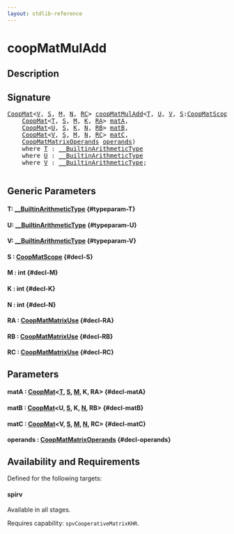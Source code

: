 ```yaml
---
layout: stdlib-reference
---
```


# coopMatMulAdd

## Description





## Signature 

<pre>
<a href="/stdlib-reference/types/coopmat-04/index" class="code_type">CoopMat</a>&lt;<a href="/stdlib-reference/global-decls/coopmatmuladd-47a#typeparam-V" class="code_type">V</a>, <a href="/stdlib-reference/global-decls/coopmatmuladd-47a#decl-S" class="code_var">S</a>, <a href="/stdlib-reference/global-decls/coopmatmuladd-47a#decl-M" class="code_var">M</a>, <a href="/stdlib-reference/global-decls/coopmatmuladd-47a#decl-N" class="code_var">N</a>, <a href="/stdlib-reference/global-decls/coopmatmuladd-47a#decl-RC" class="code_var">RC</a>&gt; <a href="/stdlib-reference/global-decls/coopmatmuladd-47a">coopMatMulAdd</a>&lt;<a href="/stdlib-reference/global-decls/coopmatmuladd-47a#typeparam-T" class="code_type">T</a>, <a href="/stdlib-reference/global-decls/coopmatmuladd-47a#typeparam-U" class="code_type">U</a>, <a href="/stdlib-reference/global-decls/coopmatmuladd-47a#typeparam-V" class="code_type">V</a>, <a href="/stdlib-reference/global-decls/coopmatmuladd-47a#decl-S" class="code_var">S</a>:<a href="/stdlib-reference/types/coopmatscope-047/index" class="code_type">CoopMatScope</a>, M:<span class="code_keyword">int</span>, K:<span class="code_keyword">int</span>, N:<span class="code_keyword">int</span>, RA:<a href="/stdlib-reference/types/coopmatmatrixuse-047d/index" class="code_type">CoopMatMatrixUse</a>, RB:<a href="/stdlib-reference/types/coopmatmatrixuse-047d/index" class="code_type">CoopMatMatrixUse</a>, RC:<a href="/stdlib-reference/types/coopmatmatrixuse-047d/index" class="code_type">CoopMatMatrixUse</a>&gt;(
    <a href="/stdlib-reference/types/coopmat-04/index" class="code_type">CoopMat</a>&lt;<a href="/stdlib-reference/global-decls/coopmatmuladd-47a#typeparam-T" class="code_type">T</a>, <a href="/stdlib-reference/global-decls/coopmatmuladd-47a#decl-S" class="code_var">S</a>, <a href="/stdlib-reference/global-decls/coopmatmuladd-47a#decl-M" class="code_var">M</a>, <a href="/stdlib-reference/global-decls/coopmatmuladd-47a#decl-K" class="code_var">K</a>, <a href="/stdlib-reference/global-decls/coopmatmuladd-47a#decl-RA" class="code_var">RA</a>&gt; <a href="/stdlib-reference/global-decls/coopmatmuladd-47a#decl-matA" class="code_param">matA</a>,
    <a href="/stdlib-reference/types/coopmat-04/index" class="code_type">CoopMat</a>&lt;<a href="/stdlib-reference/global-decls/coopmatmuladd-47a#typeparam-U" class="code_type">U</a>, <a href="/stdlib-reference/global-decls/coopmatmuladd-47a#decl-S" class="code_var">S</a>, <a href="/stdlib-reference/global-decls/coopmatmuladd-47a#decl-K" class="code_var">K</a>, <a href="/stdlib-reference/global-decls/coopmatmuladd-47a#decl-N" class="code_var">N</a>, <a href="/stdlib-reference/global-decls/coopmatmuladd-47a#decl-RB" class="code_var">RB</a>&gt; <a href="/stdlib-reference/global-decls/coopmatmuladd-47a#decl-matB" class="code_param">matB</a>,
    <a href="/stdlib-reference/types/coopmat-04/index" class="code_type">CoopMat</a>&lt;<a href="/stdlib-reference/global-decls/coopmatmuladd-47a#typeparam-V" class="code_type">V</a>, <a href="/stdlib-reference/global-decls/coopmatmuladd-47a#decl-S" class="code_var">S</a>, <a href="/stdlib-reference/global-decls/coopmatmuladd-47a#decl-M" class="code_var">M</a>, <a href="/stdlib-reference/global-decls/coopmatmuladd-47a#decl-N" class="code_var">N</a>, <a href="/stdlib-reference/global-decls/coopmatmuladd-47a#decl-RC" class="code_var">RC</a>&gt; <a href="/stdlib-reference/global-decls/coopmatmuladd-47a#decl-matC" class="code_param">matC</a>,
    <a href="/stdlib-reference/types/coopmatmatrixoperands-047d/index" class="code_type">CoopMatMatrixOperands</a> <a href="/stdlib-reference/global-decls/coopmatmuladd-47a#decl-operands" class="code_param">operands</a>)
    <span class='code_keyword'>where</span> <a href="/stdlib-reference/global-decls/coopmatmuladd-47a#typeparam-T" class="code_type">T</a> : <a href="/stdlib-reference/interfaces/0_builtinarithmetictype-029j/index" class="code_type">__BuiltinArithmeticType</a>
    <span class='code_keyword'>where</span> <a href="/stdlib-reference/global-decls/coopmatmuladd-47a#typeparam-U" class="code_type">U</a> : <a href="/stdlib-reference/interfaces/0_builtinarithmetictype-029j/index" class="code_type">__BuiltinArithmeticType</a>
    <span class='code_keyword'>where</span> <a href="/stdlib-reference/global-decls/coopmatmuladd-47a#typeparam-V" class="code_type">V</a> : <a href="/stdlib-reference/interfaces/0_builtinarithmetictype-029j/index" class="code_type">__BuiltinArithmeticType</a>;

</pre>

## Generic Parameters

#### T: [\_\_BuiltinArithmeticType](/stdlib-reference/interfaces/0_builtinarithmetictype-029j/index) {#typeparam-T}
#### U: [\_\_BuiltinArithmeticType](/stdlib-reference/interfaces/0_builtinarithmetictype-029j/index) {#typeparam-U}
#### V: [\_\_BuiltinArithmeticType](/stdlib-reference/interfaces/0_builtinarithmetictype-029j/index) {#typeparam-V}
#### S  : [CoopMatScope](/stdlib-reference/types/coopmatscope-047/index) {#decl-S}
#### M  : int {#decl-M}
#### K  : int {#decl-K}
#### N  : int {#decl-N}
#### RA  : [CoopMatMatrixUse](/stdlib-reference/types/coopmatmatrixuse-047d/index) {#decl-RA}
#### RB  : [CoopMatMatrixUse](/stdlib-reference/types/coopmatmatrixuse-047d/index) {#decl-RB}
#### RC  : [CoopMatMatrixUse](/stdlib-reference/types/coopmatmatrixuse-047d/index) {#decl-RC}

## Parameters

#### matA  : [CoopMat](/stdlib-reference/types/coopmat-04/index)\<[T](/stdlib-reference/types/coopmat-04/index#typeparam-T), [S](/stdlib-reference/types/coopmat-04/index#decl-S), [M](/stdlib-reference/types/coopmat-04/index#decl-M), K, RA\> {#decl-matA}
#### matB  : [CoopMat](/stdlib-reference/types/coopmat-04/index)\<U, [S](/stdlib-reference/types/coopmat-04/index#decl-S), K, [N](/stdlib-reference/types/coopmat-04/index#decl-N), RB\> {#decl-matB}
#### matC  : [CoopMat](/stdlib-reference/types/coopmat-04/index)\<V, [S](/stdlib-reference/types/coopmat-04/index#decl-S), [M](/stdlib-reference/types/coopmat-04/index#decl-M), [N](/stdlib-reference/types/coopmat-04/index#decl-N), RC\> {#decl-matC}
#### operands  : [CoopMatMatrixOperands](/stdlib-reference/types/coopmatmatrixoperands-047d/index) {#decl-operands}

## Availability and Requirements

Defined for the following targets:

#### spirv
Available in all stages.

Requires capability: `spvCooperativeMatrixKHR`.


